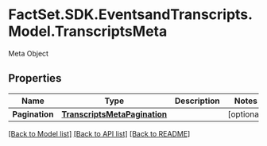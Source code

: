 # FactSet.SDK.EventsandTranscripts.Model.TranscriptsMeta
Meta Object

## Properties

Name | Type | Description | Notes
------------ | ------------- | ------------- | -------------
**Pagination** | [**TranscriptsMetaPagination**](TranscriptsMetaPagination.md) |  | [optional] 

[[Back to Model list]](../README.md#documentation-for-models) [[Back to API list]](../README.md#documentation-for-api-endpoints) [[Back to README]](../README.md)

